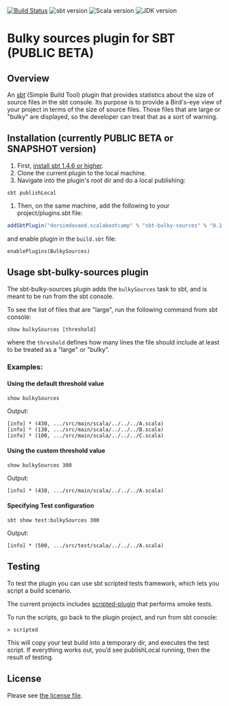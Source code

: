 [![Build Status](https://travis-ci.com/dersim-davaod/sbt-bulky-sources-plugin.svg?branch=main)](https://travis-ci.com/dersim-davaod/sbt-bulky-sources-plugin)
![sbt version](https://img.shields.io/static/v1?label=sbt&message=1.4.6&color=brightgreen)
![Scala version](https://img.shields.io/static/v1?label=scala&message=2.13.4&color=brightgreen&logo=scala)
![JDK version](https://img.shields.io/static/v1?label=JDK&message=15.0.2&color=brightgreen&logo=java)

# Bulky sources plugin for SBT (PUBLIC BETA)

## Overview

An [sbt](https://www.scala-sbt.org) (Simple Build Tool) plugin
that provides statistics about the size of source files in the sbt console.
Its purpose is to provide a Bird's-eye view of your project in terms of the size of source files.
Those files that are large or "bulky" are displayed, so the developer can treat that as a sort of warning.

## Installation (currently PUBLIC BETA or SNAPSHOT version)

1. First, [install sbt 1.4.6 or higher](https://www.scala-sbt.org/release/docs/Setup.html).
1. Clone the current plugin to the local machine.
1. Navigate into the plugin's root dir and do a local publishing:

```
sbt publishLocal
```

1. Then, on the same machine, add the following to your project/plugins.sbt file:

```scala
addSbtPlugin("dersimdavaod.scalabootcamp" % "sbt-bulky-sources" % "0.1.0-SNAPSHOT")
```

and enable plugin in the `build.sbt` file:
```
enablePlugins(BulkySources)
```

## Usage sbt-bulky-sources plugin

The sbt-bulky-sources plugin adds the `bulkySources` task to sbt, and is meant to be run from the sbt console.

To see the list of files that are "large", run the following command from sbt console:
```
show bulkySources [threshold]
```

where the `threshold` defines how many lines the file should include at least to be treated as a "large" or "bulky".

### Examples:

#### Using the default threshold value

```
show bulkySources
```

Output:

```
[info] * (430, .../src/main/scala/../../../A.scala)
[info] * (130, .../src/main/scala/../../../B.scala)
[info] * (100, .../src/main/scala/../../../C.scala)
```

#### Using the custom threshold value

```
show bulkySources 300
```

Output:

```
[info] * (430, .../src/main/scala/../../../A.scala)
```

#### Specifying Test configuration

```
sbt show test:bulkySources 300
```

Output:

```
[info] * (500, .../src/test/scala/../../../A.scala)
```

## Testing

To test the plugin you can use sbt scripted tests framework,
which lets you script a build scenario.

The current projects includes [scripted-plugin](src/sbt-test/src-bulky-sources-plugin/smoke/test) that performs smoke tests.

To run the scripts, go back to the plugin project, and run from sbt console:

```
> scripted
```

This will copy your test build into a temporary dir, and executes the test script.
If everything works out, you’d see publishLocal running, then the result of testing.

## License

Please see [the license file](LICENSE.md).

